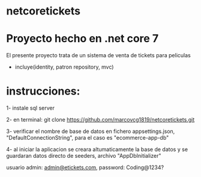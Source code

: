 # netcoretickets

# Proyecto hecho en .net core 7 
El presente proyecto trata de un sistema de venta de tickets para peliculas

- incluye(identity, patron repository, mvc)

# instrucciones: 

1- instale sql server

2- en terminal: git clone https://github.com/marcovcg1819/netcoretickets.git

3- verificar el nombre de base de datos en fichero appsettings.json, "DefaultConnectionString", para el caso es "ecommerce-app-db"

4- al iniciar la aplicacion se creara altumaticamente la base de datos y se guardaran datos directo de seeders, archivo "AppDbInitializer"

usuario admin: admin@etickets.com, password: Coding@1234?

